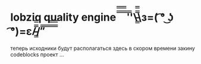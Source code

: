 lobziq quality engine  ̿̿ ̿̿ ̿̿ ̿'̿'\̵͇̿̿\з=( ͡° ͜ʖ ͡°)=ε/̵͇̿̿/’̿’̿ ̿ ̿̿ ̿̿ ̿̿ 
===

теперь исходники будут располагаться здесь
в скором времени закину codeblocks проект
...
